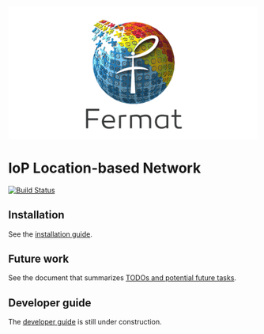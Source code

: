 ![alt text](https://raw.githubusercontent.com/Fermat-ORG/media-kit/00135845a9d1fbe3696c98454834efbd7b4329fb/MediaKit/Logotype/fermat_logo_3D/Fermat_logo_v2_readme_1024x466.png "Fermat Logo")

# IoP Location-based Network
[![Build Status](https://travis-ci.org/Fermat-ORG/iop-location-based-network.svg?branch=master)](https://travis-ci.org/Fermat-ORG/iop-location-based-network)


## Installation

See the [installation guide](doc/INSTALL.md).

## Future work

See the document that summarizes [TODOs and potential future tasks](doc/TODO.md).

## Developer guide

The [developer guide](doc/DeveloperGuide.md) is still under construction.